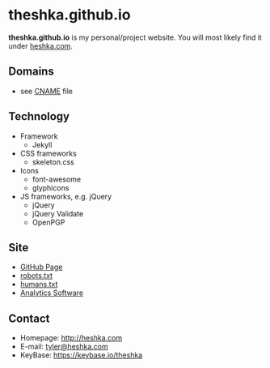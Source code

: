 theshka.github.io
======
**theshka.github.io** is my personal/project website. You will most likely find it under [heshka.com](http://heshka.com).

## Domains
* see [CNAME](https://github.com/theshka/theshka.github.io/blob/master/CNAME) file

## Technology
* Framework
    - Jekyll
* CSS frameworks
    - skeleton.css
* Icons
    - font-awesome
    - glyphicons
* JS frameworks, e.g. jQuery
    - jQuery
    - jQuery Validate
    - OpenPGP

## Site
* [GitHub Page](http://theshka.github.io/)
* [robots.txt](https://github.com/theshka/theshka.github.io/blob/master/robots.txt)
* [humans.txt](https://github.com/theshka/theshka.github.io/blob/master/humans.txt)
* [Analytics Software](http://google.com/analytics)

## Contact
* Homepage: http://heshka.com
* E-mail: tyler@heshka.com
* KeyBase: https://keybase.io/theshka
